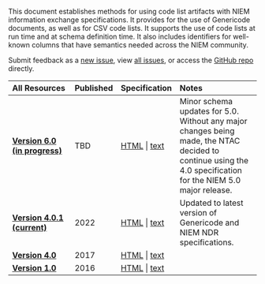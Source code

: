 ---
---

This document establishes methods for using code list artifacts with NIEM information exchange specifications. It provides for the use of Genericode documents, as well as for CSV code lists. It supports the use of code lists at run time and at schema definition time. It also includes identifiers for well-known columns that have semantics needed across the NIEM community.

Submit feedback as a [new issue](https://github.com/NIEM/NIEM-Code-Lists-Spec/issues/new), view [all issues](https://github.com/NIEM/NIEM-Code-Lists-Spec/issues), or access the [GitHub repo](https://github.com/NIEM/NIEM-Code-Lists-Spec/) directly.

| All&nbsp;Resources | Published | Specification | Notes
|:------------------ |:--------- |:------------- |:-----
**[Version&nbsp;6.0 <br> (in&nbsp;progress)](https://github.com/NIEM/NIEM-Code-Lists-Spec/tree/dev)** | TBD | [HTML](draft/niem-code-lists-spec.html) \| [text](draft/niem-code-lists-spec.txt) | Minor schema updates for 5.0. <br/> Without any major changes being made, the NTAC decided to continue using the 4.0 specification for the NIEM 5.0 major release.
**[Version&nbsp;4.0.1 (current)](https://github.com/NIEM/NIEM-Code-Lists-Spec/tree/4.0.1)** | 2022 | [HTML](v4.0.1/niem-code-lists-spec.html) \| [text](v4.0.1/niem-code-lists-spec.txt) | Updated to latest version of Genericode and NIEM NDR specifications.
**[Version 4.0](https://github.com/NIEM/NIEM-Code-Lists-Spec/tree/4.0)** | 2017 | [HTML](v4.0/niem-code-lists-spec.html) \| [text](v4.0/niem-code-lists-spec.txt)
**[Version 1.0](https://github.com/NIEM/NIEM-Code-Lists-Spec/tree/1.0)** | 2016 | [HTML](v1.0/niem-code-lists-1.0-2016-06-20.html) \| [text](v1.0/niem-code-lists-1.0-2016-06-20.txt)
